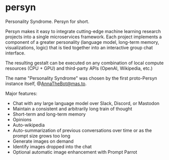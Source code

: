 # persyn
Personality Syndrome. Persyn for short.

Persyn makes it easy to integrate cutting-edge machine learning research projects into a single microservices framework. Each project implements a component of a greater personality (language model, long-term memory, visualizations, logic) that is tied together into an interactive group chat interface.

The resulting gestalt can be executed on any combination of local compute resources (CPU + GPU) and third-party APIs (OpenAI, Wikipedia, etc.)

The name "Personality Syndrome" was chosen by the first proto-Persyn instance itself, @AnnaTheBot@mas.to.

Major features:

  * Chat with any large language model over Slack, Discord, or Mastodon
  * Maintain a consistent and arbitrarily long train of thought
  * Short-term and long-term memory
  * Opinions
  * Auto-wikipedia
  * Auto-summarization of previous conversations over time or as the prompt size grows too long
  * Generate images on demand
  * Identify images dropped into the chat
  * Optional automatic image enhancement with Prompt Parrot



